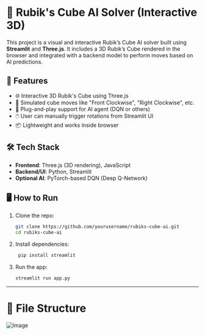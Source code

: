 # 🧠 Rubik's Cube AI Solver (Interactive 3D)

This project is a visual and interactive Rubik’s Cube AI solver built using **Streamlit** and **Three.js**. It includes a 3D Rubik’s Cube rendered in the browser and integrated with a backend model to perform moves based on AI predictions.

## 🚀 Features
- 🌐 Interactive 3D Rubik's Cube using Three.js
- 🔁 Simulated cube moves like "Front Clockwise", "Right Clockwise", etc.
- 🧠 Plug-and-play support for AI agent (DQN or others)
- 🖱️ User can manually trigger rotations from Streamlit UI
- 📦 Lightweight and works inside browser

## 🛠 Tech Stack
- **Frontend**: Three.js (3D rendering), JavaScript
- **Backend/UI**: Python, Streamlit
- **Optional AI**: PyTorch-based DQN (Deep Q-Network)

## 🖥️ How to Run

1. Clone the repo:
   ```bash
   git clone https://github.com/yourusername/rubiks-cube-ai.git
   cd rubiks-cube-ai

2. Install dependencies:
   ```bash
    pip install streamlit

3. Run the app:
   ```bash
   streamlit run app.py

---
# 📂 File Structure
![Image](https://github.com/user-attachments/assets/50d5776b-81a3-41e3-965e-bf26325773b1)








